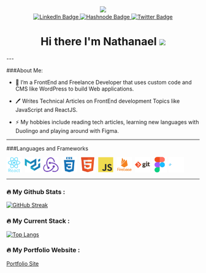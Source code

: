 <div id='header' align='center'>
    <img src='https://media.giphy.com/media/v1.Y2lkPTc5MGI3NjExODUyMTIxNDEwZDMzYTdiNWY0NmU4YjEwYzczMjc5MTMwYmNhYWUwMSZjdD1n/3ZBgLjfzQfBi02bpP1/giphy.gif'/>
    <div id="badges">
    <a href="https://www.linkedin.com/in/nathanael-adam" target= "_blank">
      <img src="https://img.shields.io/badge/LinkedIn-blue?style=for-the-badge&logo=linkedin&logoColor=white" alt="LinkedIn Badge"/>
    </a>
    <a href="https://bugdodger.hashnode.dev" target="_blank">
      <img src="https://img.shields.io/badge/Hashnode-blue?style=for-the-badge&logo=hashnode&logoColor=white" alt="Hashnode Badge"/>
    </a>
    <a href="https://twitter.com/human_eiffel" target="_blank">
      <img src="https://img.shields.io/badge/Twitter-blue?style=for-the-badge&logo=twitter&logoColor=white" alt="Twitter Badge"/>
    </a>
  </div>
  <h1>
  Hi there I'm Nathanael
  <img src="https://media.giphy.com/media/hvRJCLFzcasrR4ia7z/giphy.gif" width="30px"/>
</h1>
</div>
---

###About Me:

- :telescope: I’m a FrontEnd and Freelance Developer that uses custom code and CMS like WordPress to build Web applications.

- :pen: Writes Technical Articles on FrontEnd development Topics like JavaScript and ReactJS.

- :zap: My hobbies include reading tech articles, learning new languages with Duolingo and playing around with Figma.

---

###Languages and Frameworks
<div>
  <img src="https://github.com/devicons/devicon/blob/master/icons/react/react-original-wordmark.svg" title="React" alt="React" width="40" height="40"/>&nbsp;
  <img src="https://github.com/devicons/devicon/blob/master/icons/materialui/materialui-original.svg" title="Material UI" alt="Material UI" width="40" height="40"/>&nbsp;
  <img src="https://github.com/devicons/devicon/blob/master/icons/redux/redux-original.svg" title="Redux" alt="Redux " width="40" height="40"/>&nbsp;
  <img src="https://github.com/devicons/devicon/blob/master/icons/css3/css3-plain-wordmark.svg"  title="CSS3" alt="CSS" width="40" height="40"/>&nbsp;
  <img src="https://github.com/devicons/devicon/blob/master/icons/html5/html5-original.svg" title="HTML5" alt="HTML" width="40" height="40"/>&nbsp;
  <img src="https://github.com/devicons/devicon/blob/master/icons/javascript/javascript-original.svg" title="JavaScript" alt="JavaScript" width="40" height="40"/>&nbsp;
  <img src="https://github.com/devicons/devicon/blob/master/icons/firebase/firebase-plain-wordmark.svg" title="Firebase" alt="Firebase" width="40" height="40"/>&nbsp;
  <img src="https://github.com/devicons/devicon/blob/master/icons/git/git-original-wordmark.svg" title="Git" **alt="Git" width="40" height="40"/>
  <img src="https://github.com/devicons/devicon/blob/master/icons/figma/figma-original.svg" title="Figma" alt="Figma" width="40" height="40"/>
  <img src="https://github.com/devicons/devicon/blob/master/icons/tailwindcss/tailwindcss-original-wordmark.svg" title="Tailwind" alt="Tailwind" width="40" height="40"/>
</div>

---

### :fire: My Github Stats :

[![GitHub Streak](http://github-readme-streak-stats.herokuapp.com?user=Nathanael-R&theme=react)](https://git.io/streak-stats)

### :fire: My Current Stack :

[![Top Langs](https://github-readme-stats.vercel.app/api/top-langs/?username=nathanael-r&layout=compact&theme=vision-friendly-dark)](https://github.com/anuraghazra/github-readme-stats)

### :fire: My Portfolio Website :
<a href="nathanael.design-prodigy.com.ng" target="_blank">Portfolio Site</a>
